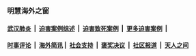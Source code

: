
### 明慧海外之窗

####  [武汉肺炎](indexes/365.md?t=07190501) &nbsp;|&nbsp;  [迫害案例综述](indexes/328.md?t=07190501) &nbsp;|&nbsp; [迫害致死案例](indexes/277.md?t=07190501)  &nbsp;|&nbsp; [更多迫害案例](indexes/81.md?t=07190501)  &nbsp;|&nbsp; 
####  [时事评论](indexes/19.md?t=07190501) &nbsp;|&nbsp; [海外简讯](indexes/245.md?t=07190501)&nbsp;|&nbsp;  [社会支持](indexes/140.md?t=07190501) &nbsp;|&nbsp; [褒奖决议](indexes/282.md?t=07190501) &nbsp;|&nbsp; [社区报道](indexes/91.md?t=07190501)  &nbsp;|&nbsp; [天人之间](indexes/78.md?t=07190501) 

